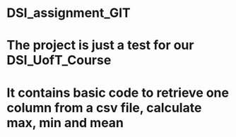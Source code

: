 # DSI_assignment_GIT
# The project is just a test for our DSI_UofT_Course
# It contains basic code to retrieve one column from a csv file, calculate max, min and mean
